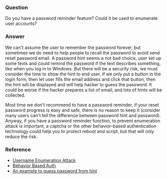 ### Question

Do you have a password reminder feature? Could it be used to enumerate user accounts?

### Answer

We can't assume the user to remember the password forever, but sometimes we do need to help people to recall the password to avoid send reset password email.  A password hint seems a not bad choice, user set up some texts and could remind the password if the text describes something, like when you log in to Windows.  But there will be a security risk, we must consider the time to show the hint to end user, if we only put a button in the login form, then let user fills the email address and click that button, then the hint will be displayed and will help hacker to guess the password.  It could be worse if the hacker prepares a list of email, and lots of hints will be collected.

Most time we don't recommend to have a password reminder, if your reset password progress is easy and safe, there is no reason to keep it (consider many users can't tell the difference between password hint and password).  Anyway, if you have a password reminder function, to prevent enumeration attack is important, a captcha or the other behavior-based authentication technology could help you to protect reboot and script, but that will only reduce the risk.

### Reference
- [Username Enumeration Attack](https://www.hacking-lab.com/cases/2100-web-security-username-enumeration/index.html)
- [Behavior Based Auth](https://whatis.techtarget.com/definition/behavior-based-security)
- [An example to guess password from hint](https://www.wikihow.com/Guess-a-Password)
